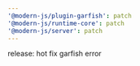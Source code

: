 ```yaml
---
'@modern-js/plugin-garfish': patch
'@modern-js/runtime-core': patch
'@modern-js/server': patch
---
```


release: hot fix garfish error
